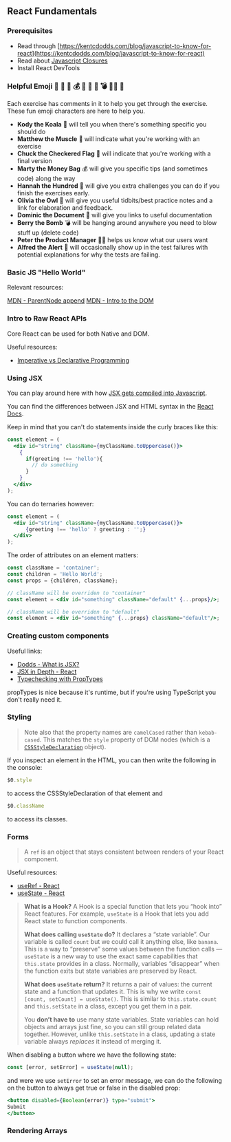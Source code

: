 
## React Fundamentals

### Prerequisites
- Read through [https://kentcdodds.com/blog/javascript-to-know-for-react](https://kentcdodds.com/blog/javascript-to-know-for-react)
- Read about [Javascript Closures](https://whatthefork.is/closure)
- Install React DevTools

### Helpful Emoji 🐨 💪 🏁 💰 💯 🦉 📜 💣 👨‍💼 🚨

Each exercise has comments in it to help you get through the exercise. These fun emoji characters are here to help you.

-   **Kody the Koala**  🐨 will tell you when there's something specific you should do
-   **Matthew the Muscle**  💪 will indicate what you're working with an exercise
-   **Chuck the Checkered Flag**  🏁 will indicate that you're working with a final version
-   **Marty the Money Bag**  💰 will give you specific tips (and sometimes code) along the way
-   **Hannah the Hundred**  💯 will give you extra challenges you can do if you finish the exercises early.
-   **Olivia the Owl**  🦉 will give you useful tidbits/best practice notes and a link for elaboration and feedback.
-   **Dominic the Document**  📜 will give you links to useful documentation
-   **Berry the Bomb**  💣 will be hanging around anywhere you need to blow stuff up (delete code)
-   **Peter the Product Manager**  👨‍💼 helps us know what our users want
-   **Alfred the Alert**  🚨 will occasionally show up in the test failures with potential explanations for why the tests are failing.

### Basic JS "Hello World"
Relevant resources:
 
[MDN - ParentNode append](https://developer.mozilla.org/en-US/docs/Web/API/ParentNode/append)
[MDN - Intro to the DOM](https://developer.mozilla.org/en-US/docs/Web/API/Document_Object_Model/Introduction)

### Intro to Raw React APIs

Core React can be used for both Native and DOM.

Useful resources:
* [Imperative vs Declarative Programming](https://ui.dev/imperative-vs-declarative-programming/)

### Using JSX
You can play around here with how [JSX gets compiled into Javascript](https://babeljs.io/repl#?browsers=defaults%2C%20not%20ie%2011%2C%20not%20ie_mob%2011&build=&builtIns=usage&spec=false&loose=false&code_lz=MYewdgzgLgBArgSxgXhgHgCYIG4D40QAOAhmLgBICmANtSGgPRGm7rNkDqIATtRo-3wMseAFBA&debug=false&forceAllTransforms=false&shippedProposals=false&circleciRepo=&evaluate=false&fileSize=false&timeTravel=false&sourceType=module&lineWrap=true&presets=react&prettier=true&targets=&version=7.13.14&externalPlugins=).

You can find the differences between JSX and HTML syntax in the [React Docs](https://reactjs.org/docs/dom-elements.html#differences-in-attributes).

Keep in mind that you can't do statements inside the curly braces like this:

```jsx
const element = (
  <div id="string" className={myClassName.toUppercase()}>
    {
      if(greeting !== 'hello'){
        // do something
      }
    }
  </div>
);
```

You can do ternaries however:
```jsx
const element = (
  <div id="string" className={myClassName.toUppercase()}>
      {greeting !== 'hello' ? greeting : '';}
  </div>
);
```

The order of attributes on an element matters:
```jsx
const className = 'container';
const children = 'Hello World';
const props = {children, className};

// className will be overriden to "container"
const element = <div id="something" className="default" {...props}/>;

// className will be overriden to "default"
const element = <div id="something" {...props} className="default"/>;
```

### Creating custom components

Useful links: 
* [Dodds - What is JSX?](https://kentcdodds.com/blog/what-is-jsx)
* [JSX in Depth - React](https://reactjs.org/docs/jsx-in-depth.html)
* [Typechecking with PropTypes](https://reactjs.org/docs/typechecking-with-proptypes.html)

propTypes is nice because it's runtime, but if you're using TypeScript you don't really need it.

### Styling
> Note also that the property names are `camelCased` rather than `kebab-cased`. This matches the `style` property of DOM nodes (which is a [`CSSStyleDeclaration`](https://developer.mozilla.org/en-US/docs/Web/API/CSSStyleDeclaration) object).

If you inspect an element in the HTML, you can then write the following in the console:
```js
$0.style
```
to access the CSSStyleDeclaration of that element and 
```js
$0.className
```
to access its classes.

### Forms

> A `ref` is an object that stays consistent between renders of your React component.

Useful resources:
* [useRef - React](https://reactjs.org/docs/hooks-reference.html#useref)
* [useState - React](https://reactjs.org/docs/hooks-state.html)

>**What is a Hook?** A Hook is a special function that lets you “hook into” React features. For example, `useState` is a Hook that lets you add React state to function components.
>
>**What does calling  `useState`  do?** It declares a “state variable”. Our variable is called `count` but we could call it anything else, like `banana`. This is a way to “preserve” some values between the function calls — `useState` is a new way to use the exact same capabilities that `this.state` provides in a class. Normally, variables “disappear” when the function exits but state variables are preserved by React.
>
>**What does  `useState`  return?** It returns a pair of values: the current state and a function that updates it. This is why we write `const [count, setCount] = useState()`. This is similar to `this.state.count` and `this.setState` in a class, except you get them in a pair.
>
>You **don’t have to** use many state variables. State variables can hold objects and arrays just fine, so you can still group related data together. However, unlike `this.setState` in a class, updating a state variable always _replaces_ it instead of merging it.

When disabling a button where we have the following state:
```js
const [error, setError] = useState(null);
```
and were we use `setError` to set an error message, we can do the following on the button to always get true or false in the disabled prop:
```jsx
<button disabled={Boolean(error)} type="submit">
Submit
</button>
```

### Rendering Arrays

<!--stackedit_data:
eyJoaXN0b3J5IjpbMTgyNTQ0NDE2MCwxNDQzMzA5MDg5LDIwMT
Q3Nzg4MzgsMTk0NzQ4Nzk2NSw1Mjc3NjkwNDcsLTE4NzczMzgz
NTEsLTIwNTQ2NTMzMjIsMzQ3NTQzNzcwLDE3NjI5MTA2NjQsMT
UxNjQ0MDI3MiwxNjkwMjY1NTk2LDUyMDAyOTgxNiwtODgzOTEx
ODMyLDIxMDEwMTU4MDgsMTYzMDQ4Njk0OSw2MDQ5OTk2MjUsMT
MwMDI4MjI0MiwtMTUxNjAyMzM3NiwxMjIyMDI1MTY4LDYxOTEx
NjYyMV19
-->